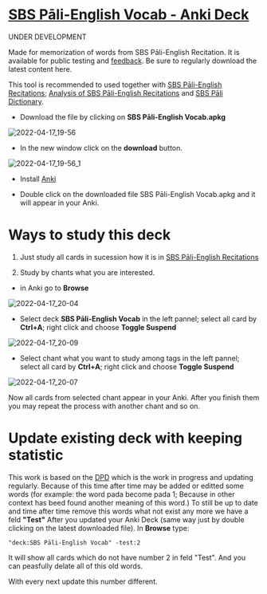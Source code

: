 # [SBS Pāli-English Vocab - Anki Deck](https://github.com/sasanarakkha/study-tools/tree/main/Anki%20Decks/SBS%20P%C4%81li-English%20Vocab)

UNDER DEVELOPMENT

Made for memorization of words from SBS Pāli-English Recitation. It is available for public testing and [feedback](https://docs.google.com/forms/d/e/1FAIpQLScNC5v2gQbBCM3giXfYIib9zrp-WMzwJuf_iVXEMX2re4BFFw/viewform?usp=pp_url&entry.1433863141=SBS-study-tools). Be sure to regularly download the latest content here.

This tool is recommended to used together with [SBS Pāli-English Recitations](https://github.com/sasanarakkha/study-tools/blob/main/P%C4%81li-English%20Recitations.pdf); [Analysis of SBS Pāli-English Recitations](https://github.com/sasanarakkha/study-tools/blob/main/Analysis%20of%20SBS%20P%C4%81li-English%20Recitations.pdf) and [SBS Pāli Dictionary](https://github.com/sasanarakkha/study-tools/tree/main/SBS%20P%C4%81li%20Dictionary).

- Download the file by clicking on **SBS Pāli-English Vocab.apkg**

![2022-04-17_19-56](https://user-images.githubusercontent.com/39419221/163816654-d4ad5ed4-6aed-436a-887e-a88aaef43560.png)

- In the new window click on the **download** button.

![2022-04-17_19-56_1](https://user-images.githubusercontent.com/39419221/163816746-af8d58f0-332e-446c-877a-f5921d8f1266.png)

- Install [Anki](https://apps.ankiweb.net/)

- Double click on the downloaded file SBS Pāli-English Vocab.apkg and it will appear in your Anki.

# Ways to study this deck

1) Just study all cards in sucession how it is in [SBS Pāli-English Recitations](https://github.com/sasanarakkha/study-tools/blob/main/P%C4%81li-English%20Recitations.pdf)

2) Study by chants what you are interested.

- in Anki go to **Browse**

![2022-04-17_20-04](https://user-images.githubusercontent.com/39419221/163816818-f74b1834-5d9f-4cb2-a211-08ed01a17095.png)

- Select deck **SBS Pāli-English Vocab** in the left pannel; select all card by **Ctrl+A**; right click and choose **Toggle Suspend** 

![2022-04-17_20-09](https://user-images.githubusercontent.com/39419221/163816875-7c8bb12b-8a38-4217-ba2e-d7d271d155b2.png)

- Select chant what you want to study among tags in the left pannel; select all card by **Ctrl+A**; right click and choose **Toggle Suspend** 

![2022-04-17_20-07](https://user-images.githubusercontent.com/39419221/163816889-740ebca2-d637-4461-9a05-0bc0c07fb393.png)

Now all cards from selected chant appear in your Anki. After you finish them you may repeat the process with another chant and so on.


# Update existing deck with keeping statistic

This work is based on the [DPD](https://digitalpalidictionary.github.io/) which is the work in progress and updating regularly. Because of this time after time may be added or editted some words (for example: the word pada become pada 1; Because in other context has beed found another meaning of this word.) To still be up to date and time after time remove this words what not exist any more we have a feld **"Test"**
After you updated your Anki Deck (same way just by double clicking on the latest downloaded file). In **Browse** type:

`"deck:SBS Pāli-English Vocab" -test:2`

It will show all cards which do not have number 2 in feld "Test". And you can peasfully delate all of this old words.

With every next update this number different.